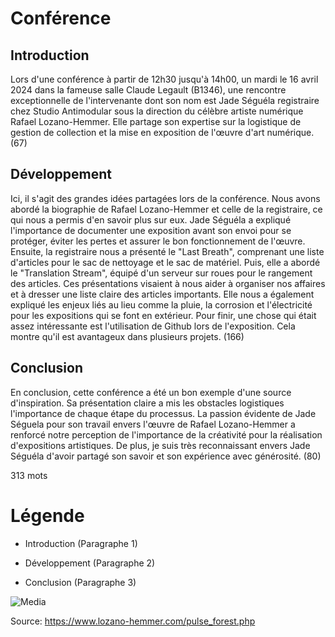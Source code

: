 # Conférence

## Introduction
Lors d'une conférence à partir de 12h30 jusqu'à 14h00, un mardi le 16 avril 2024 dans la fameuse salle Claude Legault (B1346), une rencontre exceptionnelle  de l'intervenante dont son nom est Jade Séguéla registraire chez Studio Antimodular sous la direction du célèbre artiste numérique Rafael Lozano-Hemmer. Elle partage son expertise sur la logistique de gestion de collection et la mise en exposition de l'œuvre d'art numérique. (67) 

## Développement
Ici, il s'agit des grandes idées partagées lors de la conférence. Nous avons abordé la biographie de Rafael Lozano-Hemmer et celle de la registraire, ce qui nous a permis d'en savoir plus sur eux. Jade Séguéla a expliqué l'importance de documenter une exposition avant son envoi pour se protéger, éviter les pertes et assurer le bon fonctionnement de l'œuvre. Ensuite, la registraire nous a présenté le "Last Breath", comprenant une liste d'articles pour le sac de nettoyage et le sac de matériel. Puis, elle a abordé le "Translation Stream", équipé d'un serveur sur roues pour le rangement des articles. Ces présentations visaient à nous aider à organiser nos affaires et à dresser une liste claire des articles importants. Elle nous a également expliqué les enjeux liés au lieu comme la pluie, la corrosion et l'électricité pour les expositions qui se font en extérieur. Pour finir, une chose qui était assez intéressante est l'utilisation de Github lors de l'exposition. Cela montre qu'il est avantageux dans plusieurs projets. (166)

## Conclusion
En conclusion, cette conférence a été un bon exemple d'une source d'inspiration. Sa présentation claire a mis les obstacles logistiques l'importance de chaque étape du processus. La passion évidente de Jade Séguela pour son travail envers l'œuvre de Rafael Lozano-Hemmer a renforcé notre perception de l'importance de la créativité pour la réalisation d'expositions artistiques. De plus, je suis très reconnaissant envers Jade Séguéla d'avoir partagé son savoir et son expérience avec générosité. (80) 

313 mots 

# Légende 

- Introduction (Paragraphe 1)            

- Développement (Paragraphe 2)

- Conclusion (Paragraphe 3)

![Media](Media/pulse_forest2.jpg) 


Source: https://www.lozano-hemmer.com/pulse_forest.php


